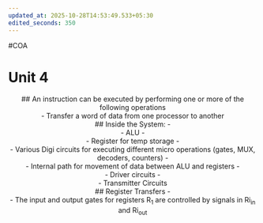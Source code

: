 ```yaml
---
updated_at: 2025-10-28T14:53:49.533+05:30
edited_seconds: 350
---
```

#COA 
# Unit 4
<center>
## An instruction can be executed by performing one or more of the following operations
<br>
- Transfer a word of data from one processor to another

<br>
## Inside the System:
- <br>
- ALU
- <br>
- Register for temp storage
- <br>
- Various Digi circuits for executing different micro operations (gates, MUX, decoders, counters)
- <br>
- Internal path for movement of data between ALU and registers
- <br>
- Driver circuits
- <br>
- Transmitter Circuits
<br>
## Register Transfers
- <br>
- The input and output gates for registers R<sub>1</sub> are controlled by signals in Ri<sub>in</sub> and Ri<sub>out</sub>
</center>
